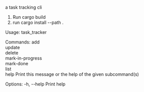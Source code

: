 a task tracking cli

1. Run cargo build
2. run cargo install --path .

   
Usage: task_tracker <COMMAND>

Commands:
  add               
  update            
  delete            
  mark-in-progress  
  mark-done         
  list              
  help              Print this message or the help of the given subcommand(s)

Options:
  -h, --help  Print help
